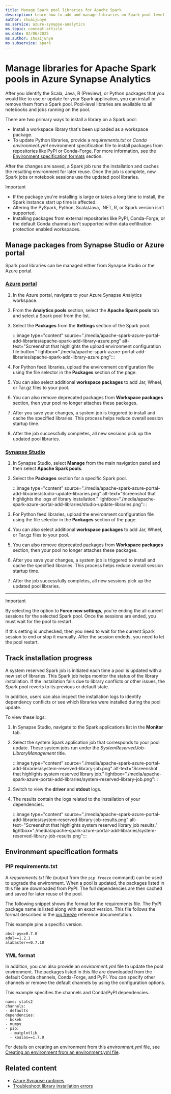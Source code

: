 ```yaml
---
title: Manage Spark pool libraries for Apache Spark
description: Learn how to add and manage libraries on Spark pool level in Azure Synapse Analytics.
author: shuaijunye
ms.service: azure-synapse-analytics
ms.topic: concept-article
ms.date: 02/06/2025
ms.author: shuaijunye
ms.subservice: spark
---
```


# Manage libraries for Apache Spark pools in Azure Synapse Analytics

After you identify the Scala, Java, R (Preview), or Python packages that you would like to use or update for your Spark application, you can install or remove them from a Spark pool. Pool-level libraries are available to all notebooks and jobs running on the pool.

There are two primary ways to install a library on a Spark pool:
- Install a workspace library that's been uploaded as a workspace package.
- To update Python libraries, provide a *requirements.txt* or *Conda environment.yml* environment specification file to install packages from repositories like PyPI or Conda-Forge. For more information, see the [Environment specification formats](#environment-specification-formats) section.

After the changes are saved, a Spark job runs the installation and caches the resulting environment for later reuse. Once the job is complete, new Spark jobs or notebook sessions use the updated pool libraries.

> [!IMPORTANT]
> - If the package you're installing is large or takes a long time to install, the Spark instance start up time is affected.
> - Altering the PySpark, Python, Scala/Java, .NET, R, or Spark version isn't supported.
> - Installing packages from external repositories like PyPI, Conda-Forge, or the default Conda channels isn't supported within data exfiltration protection enabled workspaces.

## Manage packages from Synapse Studio or Azure portal

Spark pool libraries can be managed either from Synapse Studio or the Azure portal.

### [Azure portal](#tab/azure-portal)

1. In the Azure portal, navigate to your Azure Synapse Analytics workspace.

1. From the **Analytics pools** section, select the **Apache Spark pools** tab and select a Spark pool from the list.

1. Select the **Packages** from the **Settings** section of the Spark pool.

    :::image type="content" source="./media/apache-spark-azure-portal-add-libraries/apache-spark-add-library-azure.png" alt-text="Screenshot that highlights the upload environment configuration file button." lightbox="./media/apache-spark-azure-portal-add-libraries/apache-spark-add-library-azure.png":::

1. For Python feed libraries, upload the environment configuration file using the file selector in the **Packages** section of the page.

1. You can also select additional **workspace packages** to add Jar, Wheel, or Tar.gz files to your pool.

1. You can also remove deprecated packages from **Workspace packages** section, then your pool no longer attaches these packages.

1. After you save your changes, a system job is triggered to install and cache the specified libraries. This process helps reduce overall session startup time.

1. After the job successfully completes, all new sessions pick up the updated pool libraries.

### [Synapse Studio](#tab/synapse-studio)

1. In Synapse Studio, select **Manage** from the main navigation panel and then select **Apache Spark pools**.

1. Select the **Packages** section for a specific Spark pool.

    :::image type="content" source="./media/apache-spark-azure-portal-add-libraries/studio-update-libraries.png" alt-text="Screenshot that highlights the logs of library installation." lightbox="./media/apache-spark-azure-portal-add-libraries/studio-update-libraries.png":::

1. For Python feed libraries, upload the environment configuration file using the file selector in the **Packages** section of the page.

1. You can also select additional **workspace packages** to add Jar, Wheel, or Tar.gz files to your pool.

1. You can also remove deprecated packages from **Workspace packages** section, then your pool no longer attaches these packages.

1. After you save your changes, a system job is triggered to install and cache the specified libraries. This process helps reduce overall session startup time.

1. After the job successfully completes, all new sessions pick up the updated pool libraries.

---

> [!IMPORTANT]
> By selecting the option to **Force new settings**, you're ending the all current sessions for the selected Spark pool. Once the sessions are ended, you must wait for the pool to restart.
>
> If this setting is unchecked, then you need to wait for the current Spark session to end or stop it manually. After the session endeds, you need to let the pool restart.

## Track installation progress

A system reserved Spark job is initiated each time a pool is updated with a new set of libraries. This Spark job helps monitor the status of the library installation. If the installation fails due to library conflicts or other issues, the Spark pool reverts to its previous or default state.

In addition, users can also inspect the installation logs to identify dependency conflicts or see which libraries were installed during the pool update.

To view these logs:

1. In Synapse Studio, navigate to the Spark applications list in the **Monitor** tab.

1. Select the system Spark application job that corresponds to your pool update. These system jobs run under the *SystemReservedJob-LibraryManagement* title.

    :::image type="content" source="./media/apache-spark-azure-portal-add-libraries/system-reserved-library-job.png" alt-text="Screenshot that highlights system reserved library job." lightbox="./media/apache-spark-azure-portal-add-libraries/system-reserved-library-job.png":::

1. Switch to view the **driver** and **stdout** logs.

1. The results contain the logs related to the installation of your dependencies.

    :::image type="content" source="./media/apache-spark-azure-portal-add-libraries/system-reserved-library-job-results.png" alt-text="Screenshot that highlights system reserved library job results." lightbox="./media/apache-spark-azure-portal-add-libraries/system-reserved-library-job-results.png":::

## Environment specification formats

### PIP requirements.txt

A *requirements.txt* file (output from the `pip freeze` command) can be used to upgrade the environment. When a pool is updated, the packages listed in this file are downloaded from PyPI. The full dependencies are then cached and saved for later reuse of the pool.

The following snippet shows the format for the requirements file. The PyPI package name is listed along with an exact version. This file follows the format described in the [pip freeze](https://pip.pypa.io/en/stable/cli/pip_freeze/) reference documentation.

This example pins a specific version.

```
absl-py==0.7.0
adal==1.2.1
alabaster==0.7.10
```

### YML format

In addition, you can also provide an *environment.yml* file to update the pool environment. The packages listed in this file are downloaded from the default Conda channels, Conda-Forge, and PyPI. You can specify other channels or remove the default channels by using the configuration options.

This example specifies the channels and Conda/PyPI dependencies.

```
name: stats2
channels:
- defaults
dependencies:
- bokeh
- numpy
- pip:
  - matplotlib
  - koalas==1.7.0
```

For details on creating an environment from this *environment.yml* file, see [Creating an environment from an environment.yml file](https://conda.io/projects/conda/en/latest/user-guide/tasks/manage-environments.html#activating-an-environment).

## Related content

- [Azure Synapse runtimes](apache-spark-version-support.md)
- [Troubleshoot library installation errors](apache-spark-troubleshoot-library-errors.md)
